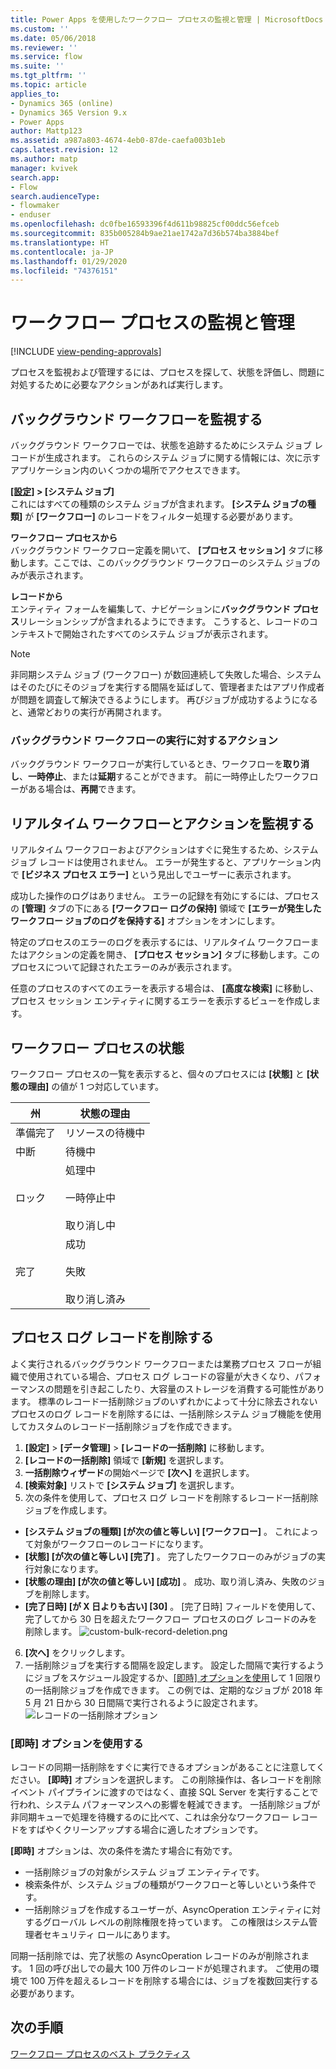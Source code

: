 ```yaml
---
title: Power Apps を使用したワークフロー プロセスの監視と管理 | MicrosoftDocs
ms.custom: ''
ms.date: 05/06/2018
ms.reviewer: ''
ms.service: flow
ms.suite: ''
ms.tgt_pltfrm: ''
ms.topic: article
applies_to:
- Dynamics 365 (online)
- Dynamics 365 Version 9.x
- Power Apps
author: Mattp123
ms.assetid: a987a803-4674-4eb0-87de-caefa003b1eb
caps.latest.revision: 12
ms.author: matp
manager: kvivek
search.app:
- Flow
search.audienceType:
- flowmaker
- enduser
ms.openlocfilehash: dc0fbe16593396f4d611b98825cf00ddc56efceb
ms.sourcegitcommit: 835b005284b9ae21ae1742a7d36b574ba3884bef
ms.translationtype: HT
ms.contentlocale: ja-JP
ms.lasthandoff: 01/29/2020
ms.locfileid: "74376151"
---
```

# <a name="monitor-and-manage-workflow-processes"></a>ワークフロー プロセスの監視と管理
[!INCLUDE [view-pending-approvals](includes/cc-rebrand.md)]

プロセスを監視および管理するには、プロセスを探して、状態を評価し、問題に対処するために必要なアクションがあれば実行します。  
  
<a name="BKMK_MonitorAsyncWorkflows"></a>   
## <a name="monitoring-background-workflows"></a>バックグラウンド ワークフローを監視する  
 バックグラウンド ワークフローでは、状態を追跡するためにシステム ジョブ レコードが生成されます。 これらのシステム ジョブに関する情報には、次に示すアプリケーション内のいくつかの場所でアクセスできます。  
  
 **[[設定]](/powerapps/maker/model-driven-apps/advanced-navigation#settings) > [システム ジョブ]**  
 これにはすべての種類のシステム ジョブが含まれます。 **[システム ジョブの種類]** が **[ワークフロー]** のレコードをフィルター処理する必要があります。  
  
 **ワークフロー プロセスから**  
 バックグラウンド ワークフロー定義を開いて、 **[プロセス セッション]** タブに移動します。ここでは、このバックグラウンド ワークフローのシステム ジョブのみが表示されます。  
  
 **レコードから**  
 エンティティ フォームを編集して、ナビゲーションに**バックグラウンド プロセス**リレーションシップが含まれるようにできます。 こうすると、レコードのコンテキストで開始されたすべてのシステム ジョブが表示されます。  
  
> [!NOTE]
>  非同期システム ジョブ (ワークフロー) が数回連続して失敗した場合、システムはそのたびにそのジョブを実行する間隔を延ばして、管理者またはアプリ作成者が問題を調査して解決できるようにします。 再びジョブが成功するようになると、通常どおりの実行が再開されます。  
  
<a name="BKMK_ActionsOnRunningWorkflows"></a>   
### <a name="actions-on-running-background-workflows"></a>バックグラウンド ワークフローの実行に対するアクション  
 バックグラウンド ワークフローが実行しているとき、ワークフローを**取り消し**、**一時停止**、または**延期**することができます。 前に一時停止したワークフローがある場合は、**再開**できます。  
  
<a name="BKMK_MonitorSyncWorkflows"></a>   
## <a name="monitoring-real-time-workflows-and-actions"></a>リアルタイム ワークフローとアクションを監視する  
 リアルタイム ワークフローおよびアクションはすぐに発生するため、システム ジョブ レコードは使用されません。 エラーが発生すると、アプリケーション内で **[ビジネス プロセス エラー]** という見出しでユーザーに表示されます。  
  
 成功した操作のログはありません。 エラーの記録を有効にするには、プロセスの **[管理]** タブの下にある **[ワークフロー ログの保持]** 領域で **[エラーが発生したワークフロー ジョブのログを保持する]** オプションをオンにします。  
  
 特定のプロセスのエラーのログを表示するには、リアルタイム ワークフローまたはアクションの定義を開き、 **[プロセス セッション]** タブに移動します。このプロセスについて記録されたエラーのみが表示されます。  
  
 任意のプロセスのすべてのエラーを表示する場合は、 **[高度な検索]** に移動し、プロセス セッション エンティティに関するエラーを表示するビューを作成します。  
  
<a name="BKMK_StatusOfWorkflowProcesses"></a>   
## <a name="status-of-workflow-processes"></a>ワークフロー プロセスの状態  
 ワークフロー プロセスの一覧を表示すると、個々のプロセスには **[状態]** と **[状態の理由]** の値が 1 つ対応しています。  
  
|州|状態の理由|  
|-----------|-------------------|  
|準備完了|リソースの待機中|  
|中断|待機中|  
|ロック|処理中<br /><br /> 一時停止中<br /><br /> 取り消し中|  
|完了|成功<br /><br /> 失敗<br /><br /> 取り消し済み|  

## <a name="deleting-process-log-records"></a>プロセス ログ レコードを削除する

よく実行されるバックグラウンド ワークフローまたは業務プロセス フローが組織で使用されている場合、プロセス ログ レコードの容量が大きくなり、パフォーマンスの問題を引き起こしたり、大容量のストレージを消費する可能性があります。 標準のレコード一括削除ジョブのいずれかによって十分に除去されないプロセスのログ レコードを削除するには、一括削除システム ジョブ機能を使用してカスタムのレコード一括削除ジョブを作成できます。

1. **[設定]**  >  **[データ管理]**  >  **[レコードの一括削除]** に移動します。
2. **[レコードの一括削除]** 領域で **[新規]** を選択します。 
3. **一括削除ウィザード**の開始ページで **[次へ]** を選択します。
4. **[検索対象]** リストで **[システム ジョブ]** を選択します。
5. 次の条件を使用して、プロセス ログ レコードを削除するレコード一括削除ジョブを作成します。 
 - **[システム ジョブの種類] [が次の値と等しい] [ワークフロー]** 。 これによって対象がワークフローのレコードになります。 
 - **[状態] [が次の値と等しい] [完了]** 。 完了したワークフローのみがジョブの実行対象になります。
 - **[状態の理由] [が次の値と等しい] [成功]** 。 成功、取り消し済み、失敗のジョブを削除します。
 - **[完了日時] [が X 日よりも古い] [30]** 。 [完了日時] フィールドを使用して、完了してから 30 日を超えたワークフロー プロセスのログ レコードのみを削除します。
 ![custom-bulk-record-deletion.png](media/custom-bulk-record-deletion.png)
6. **[次へ]** をクリックします。
7. 一括削除ジョブを実行する間隔を設定します。 設定した間隔で実行するようにジョブをスケジュール設定するか、[[即時] オプションを使用](#using-the-immediately-option)して 1 回限りの一括削除ジョブを作成できます。 この例では、定期的なジョブが 2018 年 5 月 21 日から 30 日間隔で実行されるように設定されます。 
![レコードの一括削除オプション](media/custom-bulk-record-delete-options.png)

### <a name="using-the-immediately-option"></a>[即時] オプションを使用する

レコードの同期一括削除をすぐに実行できるオプションがあることに注意してください。 **[即時]** オプションを選択します。 この削除操作は、各レコードを削除イベント パイプラインに渡すのではなく、直接 SQL Server を実行することで行われ、システム パフォーマンスへの影響を軽減できます。 一括削除ジョブが非同期キューで処理を待機するのに比べて、これは余分なワークフロー レコードをすばやくクリーンアップする場合に適したオプションです。 

**[即時]** オプションは、次の条件を満たす場合に有効です。 
- 一括削除ジョブの対象がシステム ジョブ エンティティです。
- 検索条件が、システム ジョブの種類がワークフローと等しいという条件です。 
- 一括削除ジョブを作成するユーザーが、AsyncOperation エンティティに対するグローバル レベルの削除権限を持っています。 この権限はシステム管理者セキュリティ ロールにあります。  

同期一括削除では、完了状態の AsyncOperation レコードのみが削除されます。 1 回の呼び出しでの最大 100 万件のレコードが処理されます。 ご使用の環境で 100 万件を超えるレコードを削除する場合には、ジョブを複数回実行する必要があります。  
  
## <a name="next-steps"></a>次の手順   
 [ワークフロー プロセスのベスト プラクティス](best-practices-workflow-processes.md) <br />

